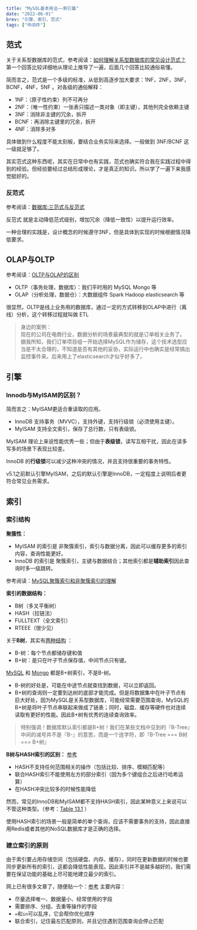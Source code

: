 ```yaml lw-blog-meta
title: "MySQL基本用法——索引篇"
date: "2022-06-01"
brev: "引擎、索引、范式"
tags: ["中间件"]
```

## 范式

关于关系型数据库的范式，参考阅读：[如何理解关系型数据库的常见设计范式？](https://www.zhihu.com/question/24696366) 第一个回答比较详细地从理论上推导了一遍，后面几个回答比较通俗易懂。

简而言之，范式是一个多级的标准，从低到高逐步加大要求：1NF，2NF，3NF，BCNF，4NF，5NF 。对各级的通俗解释：

- 1NF：（原子性约束）列不可再分
- 2NF：（唯一性约束）一张表只描述一类对象（即主键），其他列完全依赖主键
- 3NF：消除非主键的冗余，拆开
- BCNF：再消除主键里的冗余，拆开
- 4NF：消除多对多

具体做到什么程度不能太刻板，要结合业务实际来选择。一般做到 3NF/BCNF 这一级就足够了。

其实范式这种东西呢，其实在日常中也有实践，范式也确实符合我在实践过程中得到的经验。但经验要经过总结形成理论，才是真正的知识。所以学了一遍下来我感觉挺好的。

### 反范式

参考阅读：[数据库:三范式与反范式](https://zhuanlan.zhihu.com/p/83919684)

反范式 就是主动降低范式级别，增加冗余（降低一致性）以提升运行效率。

一种合理的实践是，设计概念的时候遵守3NF，但是具体到实现的时候根据情况降低要求。

## OLAP与OLTP

参考阅读：[OLTP与OLAP的区别](https://blog.csdn.net/bitcarmanlee/article/details/51011515)

- OLTP（事务处理，数据库）：我们平时用的 MySQL Mongo 等
- OLAP（分析处理，数据仓）：大数据组件 Spark Hadoop elasticsearch 等

很显然，OLTP是线上业务用的数据库，通过一定的方式转移到OLAP中进行（离线）分析，这个转移过程就叫做 ETL 

> 身边的案例：  
> 现在的公司在电商行业，数据分析的场景最典型的就是订单相关业务了。  
> 据我所知，我们订单项目组一开始选择MySQL作为储存，这个技术选型应当是不太合理的，不知道是否有其他的妥协，实际运行中也确实是经常搞出监控事件来。后来用上了elasticsearch才似乎好多了。

## 引擎

### Innodb与MyISAM的区别？

简而言之：MyISAM更适合重读取的应用。

- InnoDB 支持事务（MVVC），支持外键，支持行级锁（必须使用主键）。
- MyISAM 支持全文索引，保存了总行数，只有表级锁。

MyISAM 理论上来说性能优秀一些；但由于**表级锁**，读写互相干扰，因此在读多写多的场景下表现比较差。

InnoDB 的**行级锁**可以减少这种冲突的情况，并且支持很重要的事务特性。

v5.1之前默认引擎MyISAM，之后的默认引擎是InnoDB，一定程度上说明后者更符合常见业务需求。

## 索引

### 索引结构

**聚簇性：**

- MyISAM 的索引是 非聚簇索引，索引与数据分离，因此可以缓存更多的索引内容，查询性能更好。
- InnoDB 的索引是 聚簇索引，主键与数据结合；其他索引都是**辅助索引**因此查询时多一级跳转。

参考阅读：[MySQL聚簇索引和非聚簇索引的理解](https://segmentfault.com/a/1190000041290817)

**索引的数据结构：**

- B树（多叉平衡树）
- HASH（拉链法）
- FULLTEXT（全文索引）
- RTEEE（很少见）

关于**B树**，其实有[两种结构](https://segmentfault.com/a/1190000020416577) ：

- B-树：每个节点都储存键和值
- B+树：是只在叶子节点保存值，中间节点只有键。

[MySQL](https://dba.stackexchange.com/questions/204561/does-mysql-use-b-tree-btree-or-both) 和 [Mongo](https://stackoverflow.com/a/65733242/12159549) 都是B+树索引，不是B-树。

- B-树的好处是，可能在中途节点就查找到数据，可以立即返回。
- B+树的查询则一定要到达树的底部才能完成。但是将数据集中在叶子节点有巨大好处，因为MySQL是关系型数据库，可能经常需要范围查询，MySQL的B+树是将叶子节点串联起来做成了链表；同时，磁盘、缓存等硬件也对连续读取有更好的性能。因此B+树有优秀的连续查询效率。

> 特别强调！数据库默认索引都是B+树！我们在某些文档中见到的『B-Tree』中间的减号并不是『B-』的意思，而是一个连字符，即『B-Tree === B树 === B+树』

**B树与HASH索引的区别：** [参考](https://blog.csdn.net/oChangWen/article/details/54024063)

- HASH不支持任何范围相关的操作（包括比较、排序、模糊匹配等）
- 联合HASH索引不能使用左方的部分索引（因为多个键组合之后进行哈希运算）
- 在HASH冲突比较多的时候性能降低

然而，常见的InnoDB和MyISAM都不支持HASH索引，因此某种意义上来说可以不管这种类型。（参考：[Table 13.1](https://dev.mysql.com/doc/refman/8.0/en/create-index.html) ）

使用HASH索引的场景一般是简单的单个查询，应该不需要事务的支持，因此直接用Redis或者其他的NoSQL数据库才是正确的选择。

### 建立索引的原则

由于索引要占用存储空间（包括硬盘、内存、缓存），同时在更新数据的时候也要同步更新所有的索引，这都会降低性能表现。因此索引并不是越多越好的，我们需要在保证功能的基础上尽可能地建立最少的索引。

网上已有很多文章了，随便贴一个：[参考](https://segmentfault.com/a/1190000022754138) 主要内容：

- 尽量选择唯一、数据量小、经常使用的字段
- 需要排序、分组、去重等操作的字段
- `=`和`in`可以乱序，它会帮你优化顺序
- 联合索引，记住最左匹配原则，并且记住遇到范围查询会停止匹配
